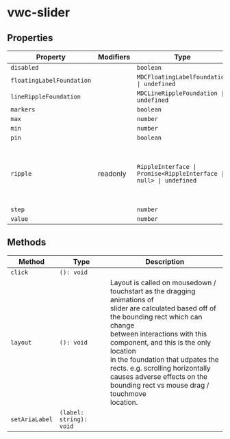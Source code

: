 # vwc-slider

## Properties

| Property                  | Modifiers | Type                                             | Description                                      |
|---------------------------|-----------|--------------------------------------------------|--------------------------------------------------|
| `disabled`                |           | `boolean`                                        |                                                  |
| `floatingLabelFoundation` |           | `MDCFloatingLabelFoundation \| undefined`        |                                                  |
| `lineRippleFoundation`    |           | `MDCLineRippleFoundation \| undefined`           |                                                  |
| `markers`                 |           | `boolean`                                        |                                                  |
| `max`                     |           | `number`                                         |                                                  |
| `min`                     |           | `number`                                         |                                                  |
| `pin`                     |           | `boolean`                                        |                                                  |
| `ripple`                  | readonly  | `RippleInterface \| Promise<RippleInterface \| null> \| undefined` | Implement ripple getter for Ripple integration with mwc-formfield |
| `step`                    |           | `number`                                         |                                                  |
| `value`                   |           | `number`                                         |                                                  |

## Methods

| Method         | Type                    | Description                                      |
|----------------|-------------------------|--------------------------------------------------|
| `click`        | `(): void`              |                                                  |
| `layout`       | `(): void`              | Layout is called on mousedown / touchstart as the dragging animations of<br />slider are calculated based off of the bounding rect which can change<br />between interactions with this component, and this is the only location<br />in the foundation that udpates the rects. e.g. scrolling horizontally<br />causes adverse effects on the bounding rect vs mouse drag / touchmove<br />location. |
| `setAriaLabel` | `(label: string): void` |                                                  |
